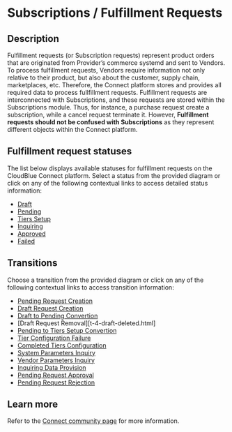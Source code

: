 # Subscriptions / Fulfillment Requests
## Description
Fulfillment requests (or Subscription requests) represent product orders that are originated from Provider’s commerce systemd and sent to Vendors. To process fulfillment requests, Vendors require information not only relative to their product, but also about the customer, supply chain, marketplaces, etc. Therefore, the Connect platform stores and provides all required data to process fullfillment requests.
Fulfillment requests are interconnected with Subscriptions, and these requests are stored within the Subscriptions module. Thus, for instance, a purchase request create a subscription, while a cancel request terminate it. However, **Fulfillment requests should not be confused with Subscriptions** as they represent different objects within the Connect platform.
## Fulfillment request statuses
The list below displays available statuses for fulfillment requests on the CloudBlue Connect platform. Select a status from the provided diagram or click on any of the following contextual links to access detailed status information:
* [Draft](s-a-draft.html)
* [Pending](s-b-pending.html)
* [Tiers Setup](s-c-tiers-setup.html)
* [Inquiring](s-d-inquiring.html)
* [Approved](s-e-approved.html)
* [Failed](s-f-failed.html)
## Transitions
Choose a transition from the provided diagram or click on any of the following contextual links to access transition information:
* [Pending Request Creation](t-1-new-pending.html)
* [Draft Request Creation](t-2-new-draft.html)
* [Draft to Pending Convertion](t-3-draft-pending.html)
* [Draft Request Removal][t-4-draft-deleted.html]
* [Pending to Tiers Setup Convertion](t-5-pending-tiers-setup.html)
* [Tier Configuration Failure](t-6-tiers-setup-failed.html)
* [Completed Tiers Configuration](t7-tiers-setup-pending.html)
* [System Parameters Inquiry](t8-pending-inquiring.html)
* [Vendor Parameters Inquiry](t9-pending-inquiring.html)
* [Inquiring Data Provision](t10-inquiring-pending.html)
* [Pending Request Approval](t11-pending-approved.html)
* [Pending Request Rejection](t-12-pending-failed.html)
## Learn more
Refer to the [Connect community page](https://connect.cloudblue.com/community/subscriptions) for more information.
